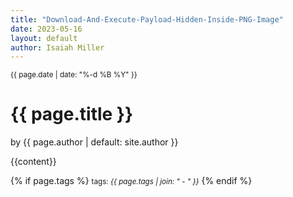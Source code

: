 ```yaml
---
title: "Download-And-Execute-Payload-Hidden-Inside-PNG-Image"
date: 2023-05-16
layout: default
author: Isaiah Miller
---
```


<small>{{ page.date | date: "%-d %B %Y" }}</small>
<h1>{{ page.title }}</h1>

<p class="view">by {{ page.author | default: site.author }}</p>

{{content}}

{% if page.tags %}
  <small>tags: <em>{{ page.tags | join: "</em> - <em>" }}</em></small>
{% endif %}
